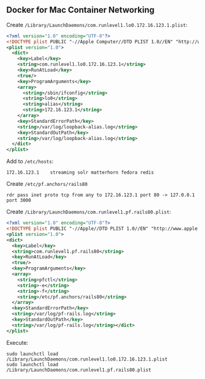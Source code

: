 ## Docker for Mac Container Networking

Create `/Library/LaunchDaemons/com.runlevel1.lo0.172.16.123.1.plist`:
    
```xml
<?xml version="1.0" encoding="UTF-8"?>
<!DOCTYPE plist PUBLIC "-//Apple Computer//DTD PLIST 1.0//EN" "http://www.apple.com/DTDs/PropertyList-1.0.dtd">
<plist version="1.0">
  <dict>
    <key>Label</key>
    <string>com.runlevel1.lo0.172.16.123.1</string>
    <key>RunAtLoad</key>
    <true/>
    <key>ProgramArguments</key>
    <array>
      <string>/sbin/ifconfig</string>
      <string>lo0</string>
      <string>alias</string>
      <string>172.16.123.1</string>
    </array>
    <key>StandardErrorPath</key>
    <string>/var/log/loopback-alias.log</string>
    <key>StandardOutPath</key>
    <string>/var/log/loopback-alias.log</string>
  </dict>
</plist>
```
    
Add to `/etc/hosts`:

```
172.16.123.1    streaming solr matterhorn fedora redis
```

Create `/etc/pf.anchors/rails80`

```
rdr pass inet proto tcp from any to 172.16.123.1 port 80 -> 127.0.0.1 port 3000
```

Create `/Library/LaunchDaemons/com.runlevel1.pf.rails80.plist`:
    
```xml
<?xml version="1.0" encoding="UTF-8"?>
<!DOCTYPE plist PUBLIC "-//Apple//DTD PLIST 1.0//EN" "http://www.apple.com/DTDs/PropertyList-1.0.dtd">
<plist version="1.0">
<dict>
  <key>Label</key>
  <string>com.runlevel1.pf.rails80</string>
  <key>RunAtLoad</key>
  <true/>
  <key>ProgramArguments</key>
  <array>
    <string>pfctl</string>
    <string>-e</string>
    <string>-f</string>
    <string>/etc/pf.anchors/rails80</string>
  </array>
  <key>StandardErrorPath</key>
  <string>/var/log/pf-rails.log</string>
  <key>StandardOutPath</key>
  <string>/var/log/pf-rails.log</string></dict>
</plist>
```

Execute:

```shell
sudo launchctl load /Library/LaunchDaemons/com.runlevel1.lo0.172.16.123.1.plist
sudo launchctl load /Library/LaunchDaemons/com.runlevel1.pf.rails80.plist
```
